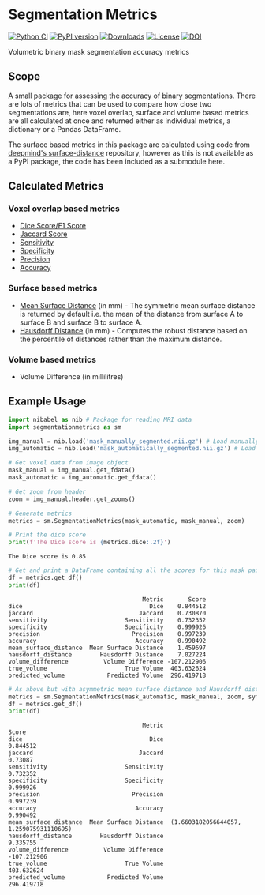 # Segmentation Metrics
[![Python CI](https://github.com/alexdaniel654/Segmentation_Metrics/actions/workflows/python_ci.yml/badge.svg)](https://github.com/alexdaniel654/Segmentation_Metrics/actions/workflows/python_ci.yml) 
[![PyPI version](https://badge.fury.io/py/segmentationmetrics.svg)](https://badge.fury.io/py/segmentationmetrics)
[![Downloads](https://static.pepy.tech/badge/segmentationmetrics)](https://pepy.tech/project/segmentationmetrics)
[![License](https://img.shields.io/badge/License-Apache_2.0-blue.svg)](https://opensource.org/licenses/Apache-2.0)
[![DOI](https://zenodo.org/badge/494534661.svg)](https://zenodo.org/badge/latestdoi/494534661)

Volumetric binary mask segmentation accuracy metrics

## Scope
A small package for assessing the accuracy of binary segmentations. There are lots of metrics that can be used to compare how close two segmentations are, here voxel overlap, surface and volume based metrics are all calculated at once and returned either as individual metrics, a dictionary or a Pandas DataFrame.

The surface based metrics in this package are calculated using code from [deepmind's surface-distance](https://github.com/deepmind/surface-distance) repository, however as this is not available as a PyPI package, the code has been included as a submodule here.

## Calculated Metrics
### Voxel overlap based metrics
* [Dice Score/F1 Score](https://en.wikipedia.org/wiki/S%C3%B8rensen%E2%80%93Dice_coefficient)
* [Jaccard Score](https://en.wikipedia.org/wiki/Jaccard_index)
* [Sensitivity](https://en.wikipedia.org/wiki/Sensitivity_and_specificity)
* [Specificity](https://en.wikipedia.org/wiki/Sensitivity_and_specificity)
* [Precision](https://en.wikipedia.org/wiki/Precision_and_recall)
* [Accuracy](https://en.wikipedia.org/wiki/Accuracy_and_precision#In_binary_classification)

### Surface based metrics
* [Mean Surface Distance](https://www.creatis.insa-lyon.fr/Challenge/CETUS/evaluation.html#:~:text=Mean%20surface%20distance%3A%20the%20mean,computed%20in%20a%20similar%20way.) (in mm) - The symmetric mean surface distance is returned by default i.e. the mean of the distance from surface A to surface B and surface B to surface A.
* [Hausdorff Distance](https://en.wikipedia.org/wiki/Hausdorff_distance) (in mm) - Computes the robust distance based on the percentile of distances rather than the maximum distance.

### Volume based metrics
* Volume Difference (in millilitres)

## Example Usage
```python
import nibabel as nib # Package for reading MRI data
import segmentationmetrics as sm

img_manual = nib.load('mask_manually_segmented.nii.gz') # Load manually generated ground truth mask
img_automatic = nib.load('mask_automatically_segmented.nii.gz') # Load automatically generated mask

# Get voxel data from image object
mask_manual = img_manual.get_fdata()
mask_automatic = img_automatic.get_fdata()

# Get zoom from header
zoom = img_manual.header.get_zooms()

# Generate metrics
metrics = sm.SegmentationMetrics(mask_automatic, mask_manual, zoom)

# Print the dice score
print(f'The Dice score is {metrics.dice:.2f}')
```
`The Dice score is 0.85`
```python
# Get and print a DataFrame containing all the scores for this mask pair
df = metrics.get_df()
print(df)
```
```
                                      Metric       Score
dice                                    Dice    0.844512
jaccard                              Jaccard    0.730870
sensitivity                      Sensitivity    0.732352
specificity                      Specificity    0.999926
precision                          Precision    0.997239
accuracy                            Accuracy    0.990492
mean_surface_distance  Mean Surface Distance    1.459697
hausdorff_distance        Hausdorff Distance    7.027224
volume_difference          Volume Difference -107.212906
true_volume                      True Volume  403.632624
predicted_volume            Predicted Volume  296.419718
```
```python
# As above but with asymmetric mean surface distance and Hausdorff distance defined by the 99th percentil rather than the 95th percentile.
metrics = sm.SegmentationMetrics(mask_automatic, mask_manual, zoom, symmetric=False, percentile=99)
df = metrics.get_df()
print(df)
```
```
                                      Metric                                    Score
dice                                    Dice                                 0.844512
jaccard                              Jaccard                                  0.73087
sensitivity                      Sensitivity                                 0.732352
specificity                      Specificity                                 0.999926
precision                          Precision                                 0.997239
accuracy                            Accuracy                                 0.990492
mean_surface_distance  Mean Surface Distance  (1.6603182056644057, 1.259075931110695)
hausdorff_distance        Hausdorff Distance                                 9.335755
volume_difference          Volume Difference                              -107.212906
true_volume                      True Volume                               403.632624
predicted_volume            Predicted Volume                               296.419718
```